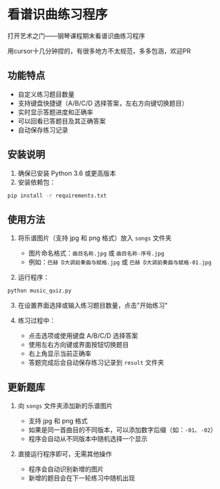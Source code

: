 # 看谱识曲练习程序

打开艺术之门——钢琴课程期末看谱识曲练习程序

用cursor十几分钟捏的，有很多地方不太规范，多多包涵，欢迎PR

## 功能特点

- 自定义练习题目数量
- 支持键盘快捷键（A/B/C/D 选择答案，左右方向键切换题目）
- 实时显示答题进度和正确率
- 可以回看已答题目及其正确答案
- 自动保存练习记录

## 安装说明

1. 确保已安装 Python 3.6 或更高版本
2. 安装依赖包：
```bash
pip install -r requirements.txt
```

## 使用方法

1. 将乐谱图片（支持 jpg 和 png 格式）放入 `songs` 文件夹
   - 图片命名格式：`曲目名称.jpg` 或 `曲目名称-序号.jpg`
   - 例如：`巴赫 D大调前奏曲与赋格.jpg` 或 `巴赫 D大调前奏曲与赋格-01.jpg`

2. 运行程序：
```bash
python music_quiz.py
```
3. 在设置界面选择或输入练习题目数量，点击"开始练习"

4. 练习过程中：
   - 点击选项或使用键盘 A/B/C/D 选择答案
   - 使用左右方向键或界面按钮切换题目
   - 右上角显示当前正确率
   - 答题完成后会自动保存练习记录到 `result` 文件夹

## 更新题库

1. 向 `songs` 文件夹添加新的乐谱图片
   - 支持 jpg 和 png 格式
   - 如果是同一首曲目的不同版本，可以添加数字后缀（如：`-01`、`-02`）
   - 程序会自动从不同版本中随机选择一个显示

2. 直接运行程序即可，无需其他操作
   - 程序会自动识别新增的图片
   - 新增的题目会在下一轮练习中随机出现
